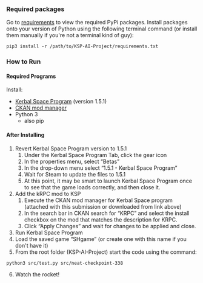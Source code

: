 ### Required packages

Go to [requirements](requirements.txt) to view the required PyPi packages.
Install packages onto your version of Python using the following terminal command (or install them manually if you're not a terminal kind of guy):
```console
pip3 install -r /path/to/KSP-AI-Project/requirements.txt
```

### How to Run

#### Required Programs
Install:
* [Kerbal Space Program](https://store.steampowered.com/app/220200/Kerbal_Space_Program/) (version 1.5.1)
* [CKAN mod manager](https://github.com/KSP-CKAN/CKAN/releases/tag/v1.26.6)
* Python 3
    * also pip

#### After Installing
1. Revert Kerbal Space Program version to 1.5.1
    1. Under the Kerbal Space Program Tab, click the gear icon
    2. In the properties menu, select “Betas”
    3. In the drop-down menu select “1.5.1 - Kerbal Space Program”
    4. Wait for Steam to update the files to 1.5.1
    5. At this point, it may be smart to launch Kerbal Space Program once to see that the game loads correctly, and then close it. 
2. Add the kRPC mod to KSP
    1. Execute the CKAN mod manager for Kerbal Space program (attached with this submission or downloaded from link above)
    2. In the search bar in CKAN search for “KRPC” and select the install checkbox on the mod that matches the description for KRPC. 
    3. Click “Apply Changes” and wait for changes to be applied and close.
3. Run Kerbal Space Program
4. Load the saved game “SHgame” (or create one with this name if you don't have it)
5. From the root folder (KSP-AI-Project) start the code using the command: 
```console
python3 src/test.py src/neat-checkpoint-338
```
6. Watch the rocket!
